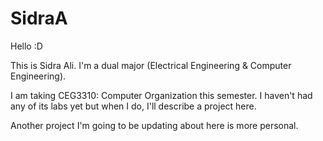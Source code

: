# SidraA
Hello :D

This is Sidra Ali. I'm a dual major (Electrical Engineering & Computer Engineering).

I am taking CEG3310: Computer Organization this semester. I haven't had any of its labs yet but when I do, I'll describe a project here.

Another project I'm going to be updating about here is more personal. 